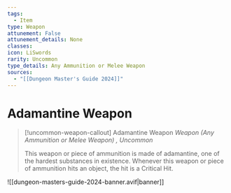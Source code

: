 ```yaml
---
tags:
  - Item
type: Weapon
attunement: False
attunement_details: None
classes:
icon: LiSwords
rarity: Uncommon
type_details: Any Ammunition or Melee Weapon
sources:
  - "[[Dungeon Master's Guide 2024]]"
---
```


# Adamantine Weapon

>[!uncommon-weapon-callout] Adamantine Weapon
>_Weapon (Any Ammunition or Melee Weapon) , Uncommon_
>
>This weapon or piece of ammunition is made of adamantine, one of the hardest substances in existence. Whenever this weapon or piece of ammunition hits an object, the hit is a Critical Hit.
>


![[dungeon-masters-guide-2024-banner.avif|banner]]
